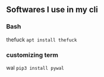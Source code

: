 ## Softwares I use in my cli

### Bash
thefuck `apt install thefuck`


### customizing term
wal `pip3 install pywal`
